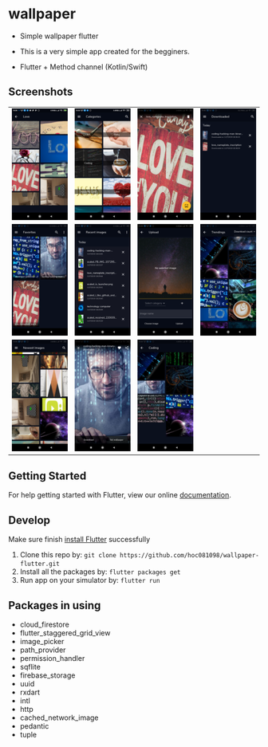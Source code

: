 # wallpaper

 - Simple wallpaper flutter

 - This is a very simple app created for the begginers.

 - Flutter + Method channel (Kotlin/Swift)



## Screenshots

|                                     |                                     |                                     |                               |
|                    :---:            |                :---:                |                   :---:             |                :---:          |
| ![](screenshots/Screenshot01.png) | ![](screenshots/Screenshot02.png) | ![](screenshots/Screenshot03.png) | ![](screenshots/Screenshot04.png) |
| ![](screenshots/Screenshot05.png) | ![](screenshots/Screenshot06.png) | ![](screenshots/Screenshot07.png) | ![](screenshots/Screenshot08.png) |
| ![](screenshots/Screenshot09.png) | ![](screenshots/Screenshot10.png) | ![](screenshots/Screenshot11.png) | |
 
 ## Getting Started

For help getting started with Flutter, view our online
[documentation](https://flutter.io/).
 
## Develop

Make sure finish [install Flutter](https://flutter.io/get-started/install/) successfully

1. Clone this repo by: `git clone https://github.com/hoc081098/wallpaper-flutter.git`
2. Install all the packages by: `flutter packages get`
3. Run app on your simulator by: `flutter run`

## Packages in using
* cloud_firestore
* flutter_staggered_grid_view
* image_picker
* path_provider
* permission_handler
* sqflite
* firebase_storage
* uuid
* rxdart
* intl
* http
* cached_network_image
* pedantic
* tuple
